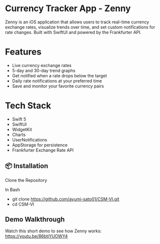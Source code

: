 # Currency Tracker App - Zenny

Zenny is an iOS application that allows users to track real-time currency exchange rates, visualize trends over time, and set custom notifications for rate changes. Built with SwiftUI and powered by the Frankfurter API.

# Features

- Live currency exchange rates
- 5-day and 30-day trend graphs
- Get notified when a rate drops below the target
- Daily rate notifications at your preferred time
- Save and monitor your favorite currency pairs

# Tech Stack

- Swift 5
- SwiftUI
- WidgetKit
- Charts
- UserNotifications
- AppStorage for persistence
- Frankfurter Exchange Rate API

## 📦 Installation

Clone the Repository

   In Bash
   - git clone https://github.com/ayumi-sato01/CSM-VI.git
   - cd CSM-VI

## Demo Walkthrough
Watch this short demo to see how Zenny works: https://youtu.be/86btjYUOWY4
